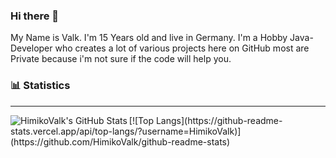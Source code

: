 ### Hi there 👋

My Name is Valk. 
I'm 15 Years old and live in Germany. 
I'm a Hobby Java-Developer who creates a lot of various projects here on GitHub most are Private because i'm not sure if the code will help you. 

### 📊 Statistics

---
<img align="left" alt = "HimikoValk's GitHub Stats" src= "https://github-readme-stats.vercel.app/api?username=HimikoValk"/>
[![Top Langs](https://github-readme-stats.vercel.app/api/top-langs/?username=HimikoValk)](https://github.com/HimikoValk/github-readme-stats)

